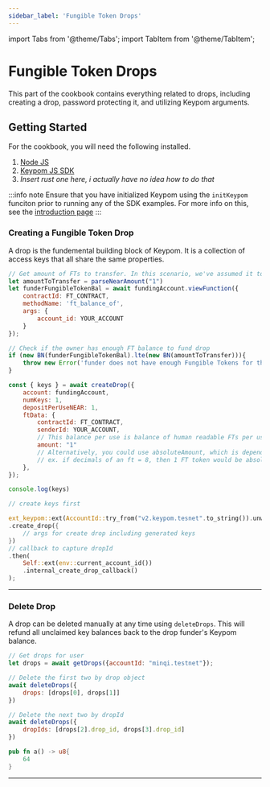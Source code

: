 ```yaml
---
sidebar_label: 'Fungible Token Drops'
---
```

import Tabs from '@theme/Tabs';
import TabItem from '@theme/TabItem';

# Fungible Token Drops
This part of the cookbook contains everything related to drops, including creating a drop, password protecting it, and utilizing Keypom arguments.
## Getting Started
For the cookbook, you will need the following installed. 
1. [Node JS](https://docs.npmjs.com/downloading-and-installing-node-js-and-npm)  
2. [Keypom JS SDK](https://github.com/keypom/keypom-js#getting-started)
3. *Insert rust one here, i actually have no idea how to do that*

:::info note
Ensure that you have initialized Keypom using the `initKeypom` funciton prior to running any of the SDK examples. For more info on this, see the [introduction page](../welcome.md#connection-to-near-and-initializing-the-sdk)
:::

### Creating a Fungible Token Drop
A drop is the fundemental building block of Keypom. It is a collection of access keys that all share the same properties.

<Tabs>
<TabItem value="SDK" label="Keypom JS SDK🧩">

```js
// Get amount of FTs to transfer. In this scenario, we've assumed it to be 1 for one single use key.
let amountToTransfer = parseNearAmount("1")
let funderFungibleTokenBal = await fundingAccount.viewFunction({
	contractId: FT_CONTRACT, 
	methodName: 'ft_balance_of',
	args: {
		account_id: YOUR_ACCOUNT
	}
});

// Check if the owner has enough FT balance to fund drop
if (new BN(funderFungibleTokenBal).lte(new BN(amountToTransfer))){
	throw new Error('funder does not have enough Fungible Tokens for this drop. Top up and try again.');
}

const { keys } = await createDrop({
    account: fundingAccount,
    numKeys: 1,
    depositPerUseNEAR: 1,
    ftData: {
    	contractId: FT_CONTRACT,
    	senderId: YOUR_ACCOUNT,
    	// This balance per use is balance of human readable FTs per use. 
    	amount: "1"
		// Alternatively, you could use absoluteAmount, which is dependant on the decimals value of the FT
		// ex. if decimals of an ft = 8, then 1 FT token would be absoluteAmount = 100000000
    },
});

console.log(keys)
```

</TabItem>
<TabItem value="Rust" label="Rust🦀">

```rust
// create keys first

ext_keypom::ext(AccountId::try_from("v2.keypom.tesnet".to_string()).unwrap())
.create_drop({
    // args for create drop including generated keys
})
// callback to capture dropId
.then(
    Self::ext(env::current_account_id())
    .internal_create_drop_callback()
);
```

</TabItem>
</Tabs>

___

### Delete Drop
A drop can be deleted manually at any time using `deleteDrops`. This will refund all unclaimed key balances back to the drop funder's Keypom balance. 

<Tabs>
<TabItem value="SDK" label="Keypom JS SDK🧩">

```js
// Get drops for user
let drops = await getDrops({accountId: "minqi.testnet"});

// Delete the first two by drop object
await deleteDrops({
    drops: [drops[0], drops[1]]
})

// Delete the next two by dropId
await deleteDrops({
    dropIds: [drops[2].drop_id, drops[3].drop_id]
})
```

</TabItem>
<TabItem value="Rust" label="Rust🦀">

```rust
pub fn a() -> u8{
    64
}
```

</TabItem>
</Tabs>

___
